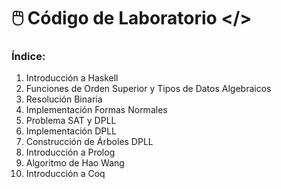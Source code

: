 # 🖱️ Código de Laboratorio </>

### Índice:

1. Introducción a Haskell
2. Funciones de Orden Superior y Tipos de Datos Algebraicos
3. Resolución Binaria
4. Implementación Formas Normales
5. Problema SAT y DPLL
6. Implementación DPLL
7. Construcción de Árboles DPLL
8. Introducción a Prolog
9. Algoritmo de Hao Wang
10. Introducción a Coq

